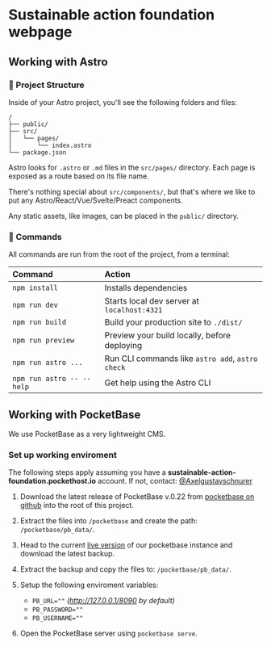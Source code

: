 # Sustainable action foundation webpage

## Working with Astro 

### 🚀 Project Structure

Inside of your Astro project, you'll see the following folders and files:

```text
/
├── public/
├── src/
│   └── pages/
│       └── index.astro
└── package.json
```

Astro looks for `.astro` or `.md` files in the `src/pages/` directory. Each page is exposed as a route based on its file name.

There's nothing special about `src/components/`, but that's where we like to put any Astro/React/Vue/Svelte/Preact components.

Any static assets, like images, can be placed in the `public/` directory.

### 🧞 Commands

All commands are run from the root of the project, from a terminal:

| Command                   | Action                                           |
| :------------------------ | :----------------------------------------------- |
| `npm install`             | Installs dependencies                            |
| `npm run dev`             | Starts local dev server at `localhost:4321`      |
| `npm run build`           | Build your production site to `./dist/`          |
| `npm run preview`         | Preview your build locally, before deploying     |
| `npm run astro ...`       | Run CLI commands like `astro add`, `astro check` |
| `npm run astro -- --help` | Get help using the Astro CLI                     |
 
 ## Working with PocketBase
We use PocketBase as a very lightweight CMS.  

### Set up working enviroment
The following steps apply assuming you have a **sustainable-action-foundation.pockethost.io** account. If not, contact: <a href="https://github.com/Axelgustavschnurer">@Axelgustavschnurer</a>

1. Download the latest release of PocketBase v.0.22 from <a href="https://github.com/pocketbase/pocketbase/releases">pocketbase on github</a> into the root of this project. 
2. Extract the files into `/pocketbase` and create the path: `/pocketbase/pb_data/`.
3. Head to the current <a href="https://sustainable-action-foundation.pockethost.io/_/#/settings/backups
">live version</a> of our pocketbase instance and download the latest backup.
4. Extract the backup and copy the files to: `/pocketbase/pb_data/`.
5. Setup the following enviroment variables:

    - `PB_URL=""` *(http://127.0.0.1/8090 by default)*
    - `PB_PASSWORD=""`
    - `PB_USERNAME=""`

6. Open the PocketBase server using `pocketbase serve`.